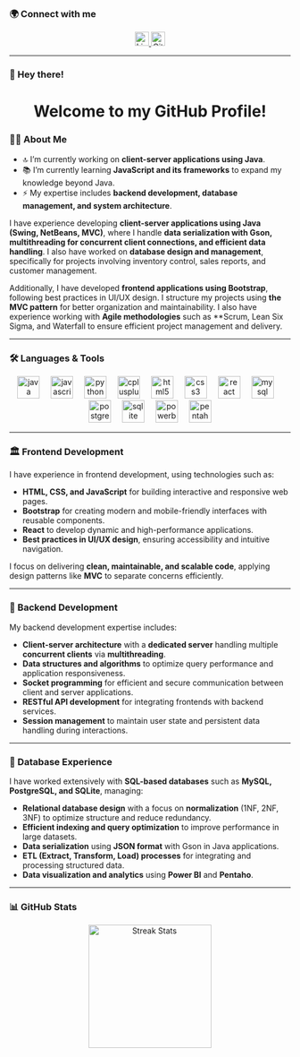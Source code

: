 ### 🌍 Connect with me  
<div align="center">  
  <a href="www.linkedin.com/in/brandon-josué-vargas-moreira-77699824b">  
    <img src="https://img.shields.io/static/v1?message=LinkedIn&logo=linkedin&label=&color=0077B5&logoColor=white&style=for-the-badge" height="25" alt="LinkedIn" />  
  </a>  
  <a href="https://github.com/Vargas0421">  
    <img src="https://logos-world.net/wp-content/uploads/2020/11/GitHub-Logo.png" height="25" alt="GitHub" />  
  </a>  
</div>  
  
---  
  
### 👋 Hey there!  
<h1 align="center">Welcome to my GitHub Profile!</h1>  
  
### 👨‍💻 About Me  
- 🔝 I’m currently working on **client-server applications using Java**.  
- 📚 I’m currently learning **JavaScript and its frameworks** to expand my knowledge beyond Java.  
- ⚡ My expertise includes **backend development, database management, and system architecture**.  
  
I have experience developing **client-server applications using Java (Swing, NetBeans, MVC)**, where I handle **data serialization with Gson, multithreading for concurrent client connections, and efficient data handling**. I also have worked on **database design and management**, specifically for projects involving inventory control, sales reports, and customer management.  
  
Additionally, I have developed **frontend applications using Bootstrap**, following best practices in UI/UX design. I structure my projects using **the MVC pattern** for better organization and maintainability. I also have experience working with **Agile methodologies** such as **Scrum, Lean Six Sigma, and Waterfall to ensure efficient project management and delivery.  
  
---  
  
### 🛠 Languages & Tools  
<div align="center">  
  <img src="https://cdn.jsdelivr.net/gh/devicons/devicon/icons/java/java-original-wordmark.svg" height="40" alt="java logo"  />  
  <img width="12" />  
  <img src="https://cdn.jsdelivr.net/gh/devicons/devicon/icons/javascript/javascript-original.svg" height="40" alt="javascript logo"  />  
  <img width="12" />  
  <img src="https://cdn.jsdelivr.net/gh/devicons/devicon/icons/python/python-original-wordmark.svg" height="40" alt="python logo"  />  
  <img width="12" />  
  <img src="https://cdn.jsdelivr.net/gh/devicons/devicon/icons/cplusplus/cplusplus-original.svg" height="40" alt="cplusplus logo"  />  
  <img width="12" />  
  <img src="https://cdn.jsdelivr.net/gh/devicons/devicon/icons/html5/html5-original-wordmark.svg" height="40" alt="html5 logo"  />  
  <img width="12" />  
  <img src="https://cdn.jsdelivr.net/gh/devicons/devicon/icons/css3/css3-original-wordmark.svg" height="40" alt="css3 logo"  />  
  <img width="12" />  
  <img src="https://cdn.jsdelivr.net/gh/devicons/devicon/icons/react/react-original-wordmark.svg" height="40" alt="react logo"  />  
  <img width="12" />  
  <img src="https://cdn.jsdelivr.net/gh/devicons/devicon/icons/mysql/mysql-original-wordmark.svg" height="40" alt="mysql logo"  />  
  <img width="12" />  
  <img src="https://cdn.jsdelivr.net/gh/devicons/devicon/icons/postgresql/postgresql-original-wordmark.svg" height="40" alt="postgresql logo"  />  
  <img width="12" />  
  <img src="https://cdn.jsdelivr.net/gh/devicons/devicon/icons/sqlite/sqlite-original-wordmark.svg" height="40" alt="sqlite logo"  />  
  <img width="12" />  
  <img src="https://www.vectorlogo.zone/logos/microsoft_powerbi/microsoft_powerbi-icon.svg" height="40" alt="powerbi logo"  />  
  <img width="12" />  
  <img src="http://carletonsojourner.com/images/Pentaho_Logo.png" height="40" alt="pentaho logo"  />  
</div>  
  
---  
  

### 🏛 Frontend Development  
I have experience in frontend development, using technologies such as:  
- **HTML, CSS, and JavaScript** for building interactive and responsive web pages.  
- **Bootstrap** for creating modern and mobile-friendly interfaces with reusable components.  
- **React** to develop dynamic and high-performance applications.  
- **Best practices in UI/UX design**, ensuring accessibility and intuitive navigation.  
  
I focus on delivering **clean, maintainable, and scalable code**, applying design patterns like **MVC** to separate concerns efficiently.  
  
---  
  
### 🏡 Backend Development  
My backend development expertise includes:  
- **Client-server architecture** with a **dedicated server** handling multiple **concurrent clients** via **multithreading**.  
- **Data structures and algorithms** to optimize query performance and application responsiveness.  
- **Socket programming** for efficient and secure communication between client and server applications.  
- **RESTful API development** for integrating frontends with backend services.  
- **Session management** to maintain user state and persistent data handling during interactions.  
  
---  
  
### 🌆 Database Experience  
I have worked extensively with **SQL-based databases** such as **MySQL, PostgreSQL, and SQLite**, managing:  
- **Relational database design** with a focus on **normalization** (1NF, 2NF, 3NF) to optimize structure and reduce redundancy.  
- **Efficient indexing and query optimization** to improve performance in large datasets.  
- **Data serialization** using **JSON format** with Gson in Java applications.  
- **ETL (Extract, Transform, Load) processes** for integrating and processing structured data.  
- **Data visualization and analytics** using **Power BI** and **Pentaho**.  
  
---  

  
### 📊 GitHub Stats  
<div align="center">  
  <img src="https://streak-stats.demolab.com?user=maurodesouza&locale=en&mode=daily&theme=dark&hide_border=false&border_radius=5&order=3" height="220" alt="Streak Stats" />  
</div>  


